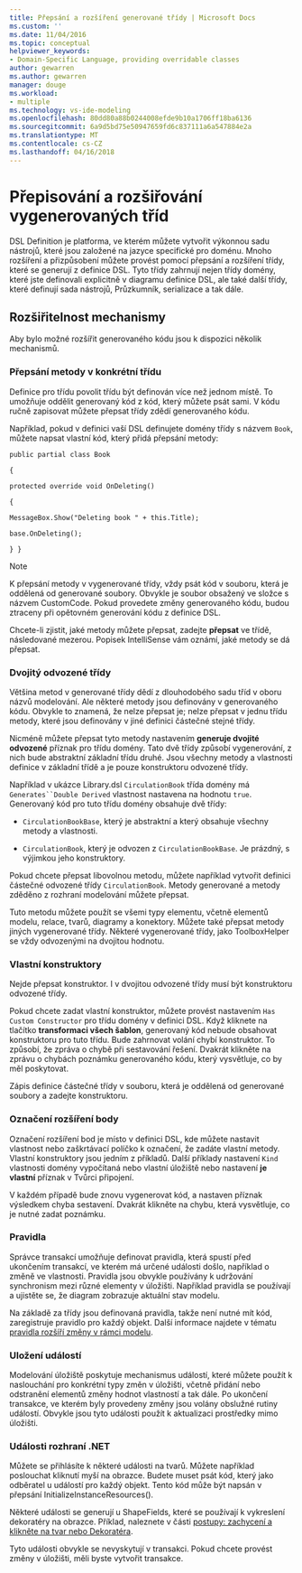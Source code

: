 ```yaml
---
title: Přepsání a rozšíření generované třídy | Microsoft Docs
ms.custom: ''
ms.date: 11/04/2016
ms.topic: conceptual
helpviewer_keywords:
- Domain-Specific Language, providing overridable classes
author: gewarren
ms.author: gewarren
manager: douge
ms.workload:
- multiple
ms.technology: vs-ide-modeling
ms.openlocfilehash: 80dd80a88b0244008efde9b10a1706ff18ba6136
ms.sourcegitcommit: 6a9d5bd75e50947659fd6c837111a6a547884e2a
ms.translationtype: MT
ms.contentlocale: cs-CZ
ms.lasthandoff: 04/16/2018
---
```

# <a name="overriding-and-extending-the-generated-classes"></a>Přepisování a rozšiřování vygenerovaných tříd
DSL Definition je platforma, ve kterém můžete vytvořit výkonnou sadu nástrojů, které jsou založené na jazyce specifické pro doménu. Mnoho rozšíření a přizpůsobení můžete provést pomocí přepsání a rozšíření třídy, které se generují z definice DSL. Tyto třídy zahrnují nejen třídy domény, které jste definovali explicitně v diagramu definice DSL, ale také další třídy, které definují sada nástrojů, Průzkumník, serializace a tak dále.  
  
## <a name="extensibility-mechanisms"></a>Rozšiřitelnost mechanismy  
 Aby bylo možné rozšířit generovaného kódu jsou k dispozici několik mechanismů.  
  
### <a name="overriding-methods-in-a-partial-class"></a>Přepsání metody v konkrétní třídu  
 Definice pro třídu povolit třídu být definován více než jednom místě. To umožňuje oddělit generovaný kód z kód, který můžete psát sami. V kódu ručně zapisovat můžete přepsat třídy zdědí generovaného kódu.  
  
 Například, pokud v definici vaší DSL definujete domény třídy s názvem `Book`, můžete napsat vlastní kód, který přidá přepsání metody:  
  
 `public partial class Book`  
  
 `{`  
  
 `protected override void OnDeleting()`  
  
 `{`  
  
 `MessageBox.Show("Deleting book " + this.Title);`  
  
 `base.OnDeleting();`  
  
 `} }`  
  
> [!NOTE]
>  K přepsání metody v vygenerované třídy, vždy psát kód v souboru, která je oddělená od generované soubory. Obvykle je soubor obsažený ve složce s názvem CustomCode. Pokud provedete změny generovaného kódu, budou ztraceny při opětovném generování kódu z definice DSL.  
  
 Chcete-li zjistit, jaké metody můžete přepsat, zadejte **přepsat** ve třídě, následované mezerou. Popisek IntelliSense vám oznámí, jaké metody se dá přepsat.  
  
### <a name="double-derived-classes"></a>Dvojitý odvozené třídy  
 Většina metod v generované třídy dědí z dlouhodobého sadu tříd v oboru názvů modelování. Ale některé metody jsou definovány v generovaného kódu. Obvykle to znamená, že nelze přepsat je; nelze přepsat v jednu třídu metody, které jsou definovány v jiné definici částečné stejné třídy.  
  
 Nicméně můžete přepsat tyto metody nastavením **generuje dvojité odvozené** příznak pro třídu domény. Tato dvě třídy způsobí vygenerování, z nich bude abstraktní základní třídu druhé. Jsou všechny metody a vlastnosti definice v základní třídě a je pouze konstruktoru odvozené třídy.  
  
 Například v ukázce Library.dsl `CirculationBook` třída domény má `Generates``Double Derived` vlastnost nastavena na hodnotu `true`. Generovaný kód pro tuto třídu domény obsahuje dvě třídy:  
  
-   `CirculationBookBase`, který je abstraktní a který obsahuje všechny metody a vlastnosti.  
  
-   `CirculationBook`, který je odvozen z `CirculationBookBase`. Je prázdný, s výjimkou jeho konstruktory.  
  
 Pokud chcete přepsat libovolnou metodu, můžete například vytvořit definici částečné odvozené třídy `CirculationBook`. Metody generované a metody zděděno z rozhraní modelování můžete přepsat.  
  
 Tuto metodu můžete použít se všemi typy elementu, včetně elementů modelu, relace, tvarů, diagramy a konektory. Můžete také přepsat metody jiných vygenerované třídy. Některé vygenerované třídy, jako ToolboxHelper se vždy odvozenými na dvojitou hodnotu.  
  
### <a name="custom-constructors"></a>Vlastní konstruktory  
 Nejde přepsat konstruktor. I v dvojitou odvozené třídy musí být konstruktoru odvozené třídy.  
  
 Pokud chcete zadat vlastní konstruktor, můžete provést nastavením `Has Custom Constructor` pro třídu domény v definici DSL. Když kliknete na tlačítko **transformaci všech šablon**, generovaný kód nebude obsahovat konstruktoru pro tuto třídu. Bude zahrnovat volání chybí konstruktor. To způsobí, že zpráva o chybě při sestavování řešení. Dvakrát klikněte na zprávu o chybách poznámku generovaného kódu, který vysvětluje, co by měl poskytovat.  
  
 Zápis definice částečné třídy v souboru, která je oddělená od generované soubory a zadejte konstruktoru.  
  
### <a name="flagged-extension-points"></a>Označení rozšíření body  
 Označení rozšíření bod je místo v definici DSL, kde můžete nastavit vlastnost nebo zaškrtávací políčko k označení, že zadáte vlastní metody. Vlastní konstruktory jsou jedním z příkladů. Další příklady nastavení `Kind` vlastnosti domény vypočítaná nebo vlastní úložiště nebo nastavení **je vlastní** příznak v Tvůrci připojení.  
  
 V každém případě bude znovu vygenerovat kód, a nastaven příznak výsledkem chyba sestavení. Dvakrát klikněte na chybu, která vysvětluje, co je nutné zadat poznámku.  
  
### <a name="rules"></a>Pravidla  
 Správce transakcí umožňuje definovat pravidla, která spustí před ukončením transakcí, ve kterém má určené události došlo, například o změně ve vlastnosti. Pravidla jsou obvykle používány k udržování synchronism mezi různé elementy v úložišti. Například pravidla se používají a ujistěte se, že diagram zobrazuje aktuální stav modelu.  
  
 Na základě za třídy jsou definovaná pravidla, takže není nutné mít kód, zaregistruje pravidlo pro každý objekt. Další informace najdete v tématu [pravidla rozšíří změny v rámci modelu](../modeling/rules-propagate-changes-within-the-model.md).  
  
### <a name="store-events"></a>Uložení událostí  
 Modelování úložiště poskytuje mechanismus událostí, které můžete použít k naslouchání pro konkrétní typy změn v úložišti, včetně přidání nebo odstranění elementů změny hodnot vlastností a tak dále. Po ukončení transakce, ve kterém byly provedeny změny jsou volány obslužné rutiny událostí. Obvykle jsou tyto události použít k aktualizaci prostředky mimo úložišti.  
  
### <a name="net-events"></a>Události rozhraní .NET  
 Můžete se přihlásíte k některé události na tvarů. Můžete například poslouchat kliknutí myší na obrazce. Budete muset psát kód, který jako odběratel u událostí pro každý objekt. Tento kód může být napsán v přepsání InitializeInstanceResources().  
  
 Některé události se generují u ShapeFields, které se používají k vykreslení dekoratéry na obrazce. Příklad, naleznete v části [postupy: zachycení a klikněte na tvar nebo Dekoratéra](../modeling/how-to-intercept-a-click-on-a-shape-or-decorator.md).  
  
 Tyto události obvykle se nevyskytují v transakci. Pokud chcete provést změny v úložišti, měli byste vytvořit transakce.